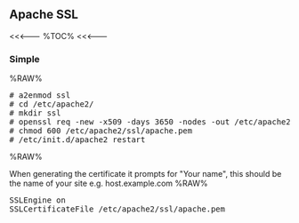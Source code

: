 ## Apache SSL

<<<---
%TOC%
<<<---

### Simple

%RAW%
<pre>
# a2enmod ssl
# cd /etc/apache2/
# mkdir ssl
# openssl req -new -x509 -days 3650 -nodes -out /etc/apache2/ssl/apache.pem -keyout /etc/apache2/ssl/apache.pem
# chmod 600 /etc/apache2/ssl/apache.pem
# /etc/init.d/apache2 restart
</pre>
%RAW%

<?> When generating the certificate it prompts for "Your name", this should be the name of your site e.g. host.example.com


%RAW%
<pre>
SSLEngine on
SSLCertificateFile /etc/apache2/ssl/apache.pem
</pre>

